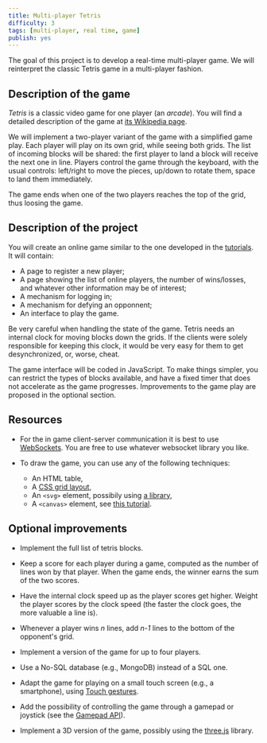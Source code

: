 ```yaml
---
title: Multi-player Tetris
difficulty: 3
tags: [multi-player, real time, game]
publish: yes
---
```


The goal of this project is to develop a real-time multi-player
game. We will reinterpret the classic Tetris game in a multi-player
fashion.

## Description of the game

*Tetris* is a classic video game for one player (an *arcade*). You
will find a detailed description of the game at [its Wikipedia
page](https://en.wikipedia.org/wiki/Tetris).

We will implement a two-player variant of the game with a simplified
game play. Each player will play on its own grid, while seeing both
grids. The list of incoming blocks will be shared: the first player to
land a block will receive the next one in line. Players control the
game through the keyboard, with the usual controls: left/right to move
the pieces, up/down to rotate them, space to land them immediately.

The game ends when one of the two players reaches the top of the grid,
thus loosing the game.

## Description of the project

You will create an online game similar to the one developed in the
[tutorials](tutorials/websockets). It will contain:

- A page to register a new player;
- A page showing the list of online players, the number of
  wins/losses, and whatever other information may be of interest;
- A mechanism for logging in;
- A mechanism for defying an opponnent;
- An interface to play the game.

Be very careful when handling the state of the game. Tetris needs an
internal clock for moving blocks down the grids. If the clients were
solely responsible for keeping this clock, it would be very easy for
them to get desynchronized, or, worse, cheat.

The game interface will be coded in JavaScript. To make things
simpler, you can restrict the types of blocks available, and have a
fixed timer that does not accelerate as the game
progresses. Improvements to the game play are proposed in the optional
section.


## Resources

- For the in game client-server communication it is best to use
  [WebSockets](https://developer.mozilla.org/en/docs/WebSockets). You
  are free to use whatever websocket library you like.

- To draw the game, you can use any of the following techniques:
  
  - An HTML table,
  - A [CSS grid
    layout](https://developer.mozilla.org/en-US/docs/Web/CSS/CSS_Grid_Layout/Basic_Concepts_of_Grid_Layout),
  - An `<svg>` element, possibily using [a library](http://svgjs.com/),
  - A `<canvas>` element, see [this
    tutorial](https://developer.mozilla.org/en-US/docs/Web/API/Canvas_API/Tutorial).

## Optional improvements

- Implement the full list of tetris blocks.

- Keep a score for each player during a game, computed as the number
  of lines won by that player. When the game ends, the winner earns
  the sum of the two scores.
  
- Have the internal clock speed up as the player scores get
  higher. Weight the player scores by the clock speed (the faster the
  clock goes, the more valuable a line is).

- Whenever a player wins *n* lines, add *n-1* lines to the bottom of
  the opponent's grid.

- Implement a version of the game for up to four players.

- Use a No-SQL database (e.g., MongoDB) instead of a SQL one.

- Adapt the game for playing on a small touch screen (e.g., a
  smartphone), using [Touch
  gestures](https://developer.mozilla.org/en-US/docs/Web/API/Touch_events).

- Add the possibility of controlling the game through a gamepad or
  joystick (see the [Gamepad
  API](https://developer.mozilla.org/en-US/docs/Web/API/Gamepad_API/Using_the_Gamepad_API)).

- Implement a 3D version of the game, possibly using the
  [three.js](http://threejs.org/docs/) library.
